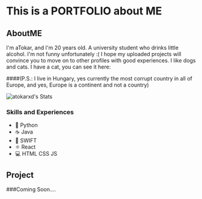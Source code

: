 # This is a PORTFOLIO about ME

## AboutME
I'm aTokar, and I'm 20 years old. A university student who drinks little alcohol. I'm not funny unfortunately :(
I hope my uploaded projects will convince you to move on to other profiles with good experiences. I like dogs and cats. I have a cat, you can see it here:

####(P.S.: I live in Hungary, yes currently the most corrupt country in all of Europe, and yes, Europe is a continent and not a country)

![atokarxd's Stats](https://github-readme-stats.vercel.app/api?username=atokarxd&theme=nord&show_icons=true&hide_border=true&count_private=true)

### Skills and Experiences
* 🐍 Python
* ☕ Java
* 🦅 SWIFT
* ⚛ React
* 💻 HTML CSS JS

## Project
###Coming Soon....
